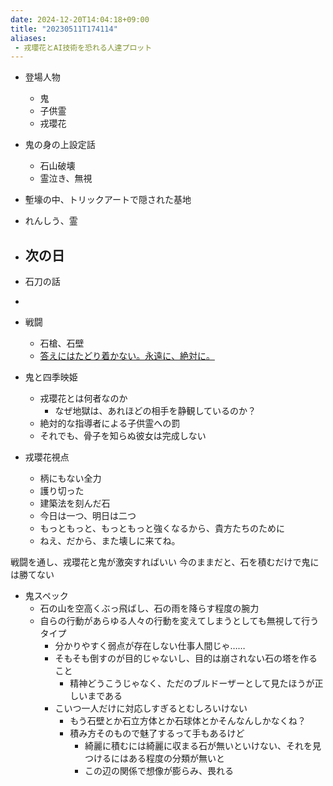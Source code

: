 ```yaml
---
date: 2024-12-20T14:04:18+09:00
title: "20230511T174114"
aliases:
 - 戎瓔花とAI技術を恐れる人達プロット
---
```


- 登場人物
    - 鬼
    - 子供霊
    - 戎瓔花


- 鬼の身の上設定話
    - 石山破壊
    - 霊泣き、無視
- 塹壕の中、トリックアートで隠された基地
- れんしう、霊
- 次の日
    - 
- 石刀の話
- 
- 戦闘
    - 石槍、石壁
    - [答えにはたどり着かない。永遠に、絶対に。](Blogger/答えにはたどり着かない。永遠に、絶対に。.md)
- 鬼と四季映姫
    - 戎瓔花とは何者なのか
        - なぜ地獄は、あれほどの相手を静観しているのか？
    - 絶対的な指導者による子供霊への罰
    - それでも、骨子を知らぬ彼女は完成しない
- 戎瓔花視点
    - 柄にもない全力
    - 護り切った
    - 建築法を刻んだ石
    - 今日は一つ、明日は二つ
    - もっともっと、もっともっと強くなるから、貴方たちのために
    - ねえ、だから、また壊しに来てね。

戦闘を通し、戎瓔花と鬼が激突すればいい
今のままだと、石を積むだけで鬼には勝てない
- 鬼スペック
    - 石の山を空高くぶっ飛ばし、石の雨を降らす程度の腕力
    - 自らの行動があらゆる人々の行動を変えてしまうとしても無視して行うタイプ
        - 分かりやすく弱点が存在しない仕事人間じゃ……
        - そもそも倒すのが目的じゃないし、目的は崩されない石の塔を作ること
            - 精神どうこうじゃなく、ただのブルドーザーとして見たほうが正しいまである
        - こいつ一人だけに対応しすぎるとむしろいけない
            - もう石壁とか石立方体とか石球体とかそんなんしかなくね？
            - 積み方そのもので魅了するって手もあるけど
                - 綺麗に積むには綺麗に収まる石が無いといけない、それを見つけるにはある程度の分類が無いと
                - この辺の関係で想像が膨らみ、畏れる